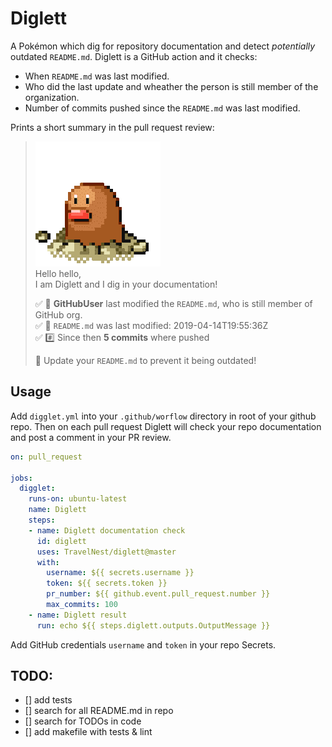 # Diglett 
A Pokémon which dig for repository documentation and detect _potentially_ outdated `README.md`. Diglett is a GitHub action and it checks:
 - When `README.md` was last modified.
 - Who did the last update and wheather the person is still member of the organization.  
 - Number of commits pushed since the `README.md` was last modified. 

Prints a short summary in the pull request review:
> ![diglett](https://raw.githubusercontent.com/TravelNest/diglett/master/diglett.gif)   
> Hello hello,  
> I am Diglett and I dig in your documentation! 
>
>:white_check_mark: :bust_in_silhouette: **GitHubUser** last modified the `README.md`, who is still member of GitHub org.  
:white_check_mark: :date: `README.md` was last modified: 2019-04-14T19:55:36Z   
:white_check_mark: :hash: Since then **5 commits** where pushed   
>
>:memo: Update your `README.md` to prevent it being outdated! 


## Usage
Add `digglet.yml` into your `.github/worflow` directory in root of your github repo. Then on each pull request Diglett will check
your repo documentation and post a comment in your PR review.
```yaml
on: pull_request

jobs:
  digglet:
    runs-on: ubuntu-latest
    name: Diglett
    steps:
    - name: Diglett documentation check
      id: diglett
      uses: TravelNest/diglett@master
      with:
        username: ${{ secrets.username }}
        token: ${{ secrets.token }}
        pr_number: ${{ github.event.pull_request.number }}
        max_commits: 100
    - name: Diglett result
      run: echo ${{ steps.diglett.outputs.OutputMessage }} 
```

Add GitHub credentials `username` and `token` in your repo Secrets.

## TODO:
 - [] add tests
 - [] search for all README.md in repo
 - [] search for TODOs in code
 - [] add makefile with tests & lint

